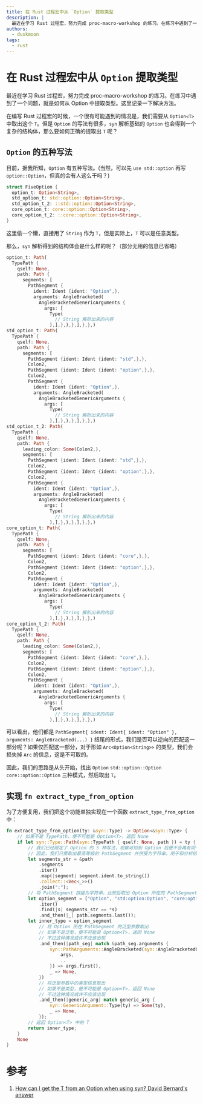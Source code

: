 ```yaml
---
title: 在 Rust 过程宏中从 `Option` 提取类型
description: |
  最近在学习 Rust 过程宏，努力完成 proc-macro-workshop 的练习。在练习中遇到了一个问题，就是如何从 Option 中提取类型。这里记录一下解决方法。
authors:
  - duskmoon
tags:
  - rust
---
```


# 在 Rust 过程宏中从 `Option` 提取类型

最近在学习 Rust 过程宏，努力完成 proc-macro-workshop 的练习。在练习中遇到了一个问题，就是如何从 Option 中提取类型。这里记录一下解决方法。

<!-- truncate -->

在编写 Rust 过程宏的时候，一个很有可能遇到的情况是，我们需要从 `Option<T>` 中取出这个 `T`。但是 `Option` 的写法有很多，`syn` 解析基础的 `Option` 也会得到一个复杂的结构体，那么要如何正确的提取出 `T` 呢？

## `Option` 的五种写法

目前，据我所知，`Option` 有五种写法。(当然，可以先 `use std::option` 再写 `option::Option`，但真的会有人这么干吗？)

```rust
struct FiveOption {
  option_t: Option<String>,
  std_option_t: std::option::Option<String>,
  std_option_t_2: ::std::option::Option<String>,
  core_option_t: core::option::Option<String>,
  core_option_t_2: ::core::option::Option<String>,
}
```

这里偷一个懒，直接用了 `String` 作为 `T`，但是实际上，`T` 可以是任意类型。

那么，`syn` 解析得到的结构体会是什么样的呢？（部分无用的信息已省略）

```rust
option_t: Path(
  TypePath {
    qself: None,
    path: Path {
      segments: [
        PathSegment {
          ident: Ident {ident: "Option",},
          arguments: AngleBracketed(
            AngleBracketedGenericArguments {
              args: [
                Type(
                  // String 解析出来的内容
                ),],},),},],},},)
std_option_t: Path(
  TypePath {
    qself: None,
    path: Path {
      segments: [
        PathSegment {ident: Ident {ident: "std",},},
        Colon2,
        PathSegment {ident: Ident {ident: "option",},},
        Colon2,
        PathSegment {
          ident: Ident {ident: "Option",},
          arguments: AngleBracketed(
            AngleBracketedGenericArguments {
              args: [
                Type(
                  // String 解析出来的内容
                ),],},),},],},},)
std_option_t_2: Path(
  TypePath {
    qself: None,
    path: Path {
      leading_colon: Some(Colon2,),
      segments: [
        PathSegment {ident: Ident {ident: "std",},},
        Colon2,
        PathSegment {ident: Ident {ident: "option",},},
        Colon2,
        PathSegment {
          ident: Ident {ident: "Option",},
          arguments: AngleBracketed(
            AngleBracketedGenericArguments {
              args: [
                Type(
                  // String 解析出来的内容
                ),],},),},],},},)
core_option_t: Path(
  TypePath {
    qself: None,
    path: Path {
      segments: [
        PathSegment {ident: Ident {ident: "core",},},
        Colon2,
        PathSegment {ident: Ident {ident: "option",},},
        Colon2,
        PathSegment {
          ident: Ident {ident: "Option",},
          arguments: AngleBracketed(
            AngleBracketedGenericArguments {
              args: [
                Type(
                  // String 解析出来的内容
                ),],},),},],},},)
core_option_t_2: Path(
  TypePath {
    qself: None,
    path: Path {
      leading_colon: Some(Colon2,),
      segments: [
        PathSegment {ident: Ident {ident: "core",},},
        Colon2,
        PathSegment {ident: Ident {ident: "option",},},
        Colon2,
        PathSegment {
          ident: Ident {ident: "Option",},
          arguments: AngleBracketed(
            AngleBracketedGenericArguments {
              args: [
                Type(
                  // String 解析出来的内容
                ),],},),},],},},)
```

可以看出，他们都是 `PathSegment{ ident: Ident{ ident: "Option" }, arguments: AngleBracketed(...) }` 结尾的形式，我们是否可以逆向的匹配这一部分呢？如果仅匹配这一部分，对于形如 `Arc<Option<String>>` 的类型，我们会损失掉 `Arc` 的信息，这是不可取的。

因此，我们的思路是从头开始，找出 `Option` `std::option::Option` `core::option::Option` 三种模式，然后取出 `T`。

## 实现 `fn extract_type_from_option`

为了方便复用，我们把这个功能单独实现在一个函数 `extract_type_from_option` 中：

```rust
fn extract_type_from_option(ty: &syn::Type) -> Option<&syn::Type> {
    // 如果不是 TypePath，便不可能是 Option<T>，返回 None
    if let syn::Type::Path(syn::TypePath { qself: None, path }) = ty {
        // 我们已经限定了 Option 的 5 种写法，观察可知到 Option 后便不会再有同一等级的 PathSegment
        // 因此，我们只需取出最高等级的 PathSegment 并拼接为字符串，用于和分析结果进行比较
        let segments_str = &path
            .segments
            .iter()
            .map(|segment| segment.ident.to_string())
            .collect::<Vec<_>>()
            .join(":");
        // 将 PathSegment 拼接为字符串，比较后取出 Option 所在的 PathSegment
        let option_segment = ["Option", "std:option:Option", "core:option:Option"]
            .iter()
            .find(|s| segments_str == *s)
            .and_then(|_| path.segments.last());
        let inner_type = option_segment
            // 将 Option 所在 PathSegment 的泛型参数取出
            // 如果不是泛型，便不可能是 Option<T>，返回 None
            // 不过这种情况或许不应该出现
            .and_then(|path_seg| match &path_seg.arguments {
                syn::PathArguments::AngleBracketed(syn::AngleBracketedGenericArguments {
                    args,
                    ..
                }) => args.first(),
                _ => None,
            })
            // 将泛型参数中的类型信息取出
            // 如果不是类型，便不可能是 Option<T>，返回 None
            // 不过这种情况或许不应该出现
            .and_then(|generic_arg| match generic_arg {
                syn::GenericArgument::Type(ty) => Some(ty),
                _ => None,
            });
        // 返回 Option<T> 中的 T
        return inner_type;
    }
    None
}
```

# 参考

1. [How can I get the T from an Option<T> when using syn? David Bernard's answer](https://stackoverflow.com/a/56264023/15766817)
